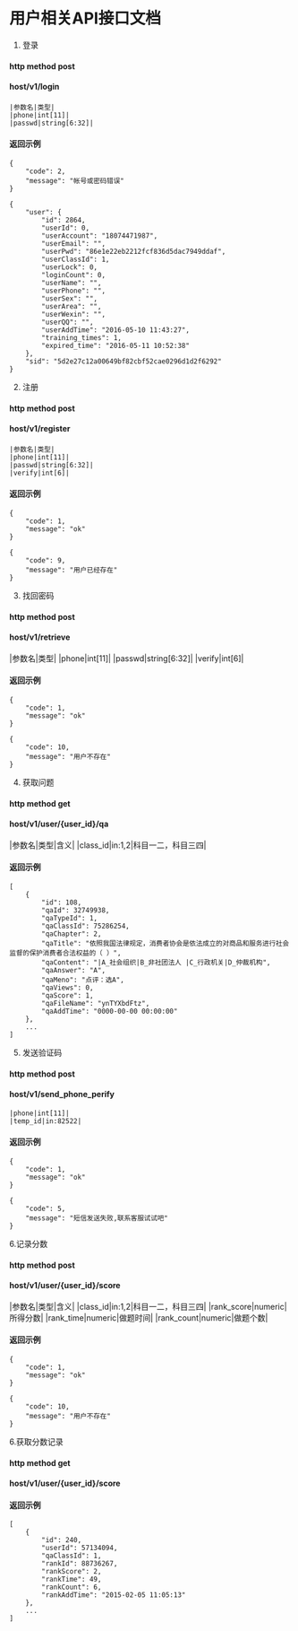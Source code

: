 # 用户相关API接口文档

1. 登录

#### http method post

#### host/v1/login

    |参数名|类型|
    |phone|int[11]|
    |passwd|string[6:32]|

#### 返回示例


    {
        "code": 2,
        "message": "帐号或密码错误"
    }

    {
        "user": {
            "id": 2864,
            "userId": 0,
            "userAccount": "18074471987",
            "userEmail": "",
            "userPwd": "86e1e22eb2212fcf836d5dac7949ddaf",
            "userClassId": 1,
            "userLock": 0,
            "loginCount": 0,
            "userName": "",
            "userPhone": "",
            "userSex": "",
            "userArea": "",
            "userWexin": "",
            "userQQ": "",
            "userAddTime": "2016-05-10 11:43:27",
            "training_times": 1,
            "expired_time": "2016-05-11 10:52:38"
        },
        "sid": "5d2e27c12a00649bf82cbf52cae0296d1d2f6292"
    }

2. 注册

#### http method post

#### host/v1/register

    |参数名|类型|
    |phone|int[11]|
    |passwd|string[6:32]|
    |verify|int[6]|

#### 返回示例

    {
        "code": 1,
        "message": "ok"
    }

    {
        "code": 9,
        "message": "用户已经存在"
    }

3. 找回密码

#### http method post

#### host/v1/retrieve

|参数名|类型|
|phone|int[11]|
|passwd|string[6:32]|
|verify|int[6]|

#### 返回示例

    {
        "code": 1,
        "message": "ok"
    }

    {
        "code": 10,
        "message": "用户不存在"
    }

4. 获取问题

#### http method get

#### host/v1/user/{user_id}/qa

|参数名|类型|含义|
|class_id|in:1,2|科目一二，科目三四|

#### 返回示例
    [
        {
            "id": 108,
            "qaId": 32749938,
            "qaTypeId": 1,
            "qaClassId": 75286254,
            "qaChapter": 2,
            "qaTitle": "依照我国法律规定，消费者协会是依法成立的对商品和服务进行社会监督的保护消费者合法权益的（ ）",
            "qaContent": "|A_社会组织|B_非社团法人 |C_行政机关|D_仲裁机构",
            "qaAnswer": "A",
            "qaMeno": "点评：选A",
            "qaViews": 0,
            "qaScore": 1,
            "qaFileName": "ynTYXbdFtz",
            "qaAddTime": "0000-00-00 00:00:00"
        },
        ...
    ]



5. 发送验证码

#### http method post

#### host/v1/send_phone_perify

    |phone|int[11]|
    |temp_id|in:82522|

#### 返回示例

    {
        "code": 1,
        "message": "ok"
    }

    {
        "code": 5,
        "message": "短信发送失败,联系客服试试吧"
    }

6.记录分数

#### http method post

#### host/v1/user/{user_id}/score

|参数名|类型|含义|
|class_id|in:1,2|科目一二，科目三四|
|rank_score|numeric|所得分数|
|rank_time|numeric|做题时间|
|rank_count|numeric|做题个数|


#### 返回示例

    {
        "code": 1,
        "message": "ok"
    }

    {
        "code": 10,
        "message": "用户不存在"
    }


6.获取分数记录

#### http method get

#### host/v1/user/{user_id}/score

#### 返回示例

    [
        {
            "id": 240,
            "userId": 57134094,
            "qaClassId": 1,
            "rankId": 88736267,
            "rankScore": 2,
            "rankTime": 49,
            "rankCount": 6,
            "rankAddTime": "2015-02-05 11:05:13"
        },
        ...
    ]
